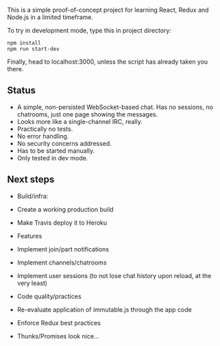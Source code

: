 This is a simple proof-of-concept project for learning React, Redux and Node.js in a limited timeframe.

To try in development mode, type this in project directory:

```
npm install
npm run start-dev
```

Finally, head to localhost:3000, unless the script has already taken you there.

## Status

* A simple, non-persisted WebSocket-based chat. Has no sessions, no chatrooms, just one page showing the messages.
* Looks more like a single-channel IRC, really.
* Practically no tests.
* No error handling.
* No security concerns addressed.
* Has to be started manually.
* Only tested in dev mode.

## Next steps
* Build/infra:
 * Create a working production build
 * Make Travis deploy it to Heroku

* Features
 * Implement join/part notifications
 * Implement channels/chatrooms
 * Implement user sessions (to not lose chat history upon reload, at the very least)

* Code quality/practices
 * Re-evaluate application of immutable.js through the app code
 * Enforce Redux best practices
 * Thunks/Promises look nice...
